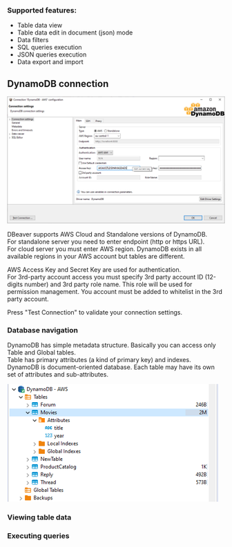 ### Supported features:
- Table data view
- Table data edit in document (json) mode
- Data filters
- SQL queries execution
- JSON queries execution
- Data export and import

## DynamoDB connection

![](images/database/dynamodb/connection-page.png)

DBeaver supports AWS Cloud and Standalone versions of DynamoDB.  
For standalone server you need to enter endpoint (http or https URL).  
For cloud server you must enter AWS region. DynamoDB exists in all available regions in your AWS account but tables are different.

AWS Access Key and Secret Key are used for authentication.  
For 3rd-party account access you must specify 3rd party account ID (12-digits number) and 3rd party role name. This role will be used for permission management. You account must be added to whitelist in the 3rd party account.  

Press "Test Connection" to validate your connection settings.

### Database navigation

DynamoDB has simple metadata structure. Basically you can access only Table and Global tables.  
Table has primary attributes (a kind of primary key) and indexes.  
DynamoDB is document-oriented database. Each table may have its own set of attributes and sub-attributes.  

![](images/database/dynamodb/database-structure.png)

### Viewing table data


### Executing queries


